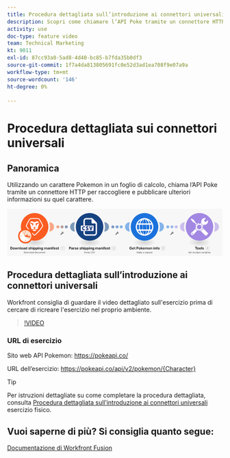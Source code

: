 ```yaml
---
title: Procedura dettagliata sull’introduzione ai connettori universali
description: Scopri come chiamare l’API Poke tramite un connettore HTTP per raccogliere e pubblicare informazioni su un carattere Pokemon, il tutto in [!DNL Adobe Workfront Fusion].
activity: use
doc-type: feature video
team: Technical Marketing
kt: 9011
exl-id: 87cc93a0-5ad8-4d40-bc85-b7fda35b0df3
source-git-commit: 1f7a4da813805691fc0e52d3ad1ea708f9e07a9a
workflow-type: tm+mt
source-wordcount: '146'
ht-degree: 0%

---
```


# Procedura dettagliata sui connettori universali

## Panoramica

Utilizzando un carattere Pokemon in un foglio di calcolo, chiama l’API Poke tramite un connettore HTTP per raccogliere e pubblicare ulteriori informazioni su quel carattere.

![Immagine dello scenario di fusione](assets/universal-connectors-and-routing-1.png)

## Procedura dettagliata sull’introduzione ai connettori universali

Workfront consiglia di guardare il video dettagliato sull&#39;esercizio prima di cercare di ricreare l&#39;esercizio nel proprio ambiente.

>[!VIDEO](https://video.tv.adobe.com/v/335270/?quality=12)

### URL di esercizio

Sito web API Pokemon: https://pokeapi.co/

URL dell’esercizio: https://pokeapi.co/api/v2/pokemon/{Character}

>[!TIP]
>
>Per istruzioni dettagliate su come completare la procedura dettagliata, consulta [Procedura dettagliata sull’introduzione ai connettori universali](https://experienceleague.adobe.com/docs/workfront-learn/tutorials-workfront/fusion/exercises/introduction-to-universal-connectors.html?lang=en) esercizio fisico.


## Vuoi saperne di più? Si consiglia quanto segue:

[Documentazione di Workfront Fusion](https://experienceleague.adobe.com/docs/workfront/using/adobe-workfront-fusion/workfront-fusion-2.html?lang=en)
